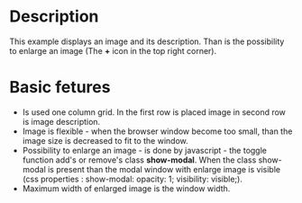 # Description
This example displays an image and its description. Than is the possibility to enlarge an image 
(The **+** icon in the top right corner).

# Basic fetures
* Is used one column grid. In the first row is placed image in second row is image description.
* Image is flexible - when the browser window become too small, than the image size is decreased to fit to the window.
* Possibility to enlarge an image - is done by javascript - the toggle function add's or remove's class **show-modal**. When the class show-modal is present than the modal window with enlarge image is visible (css properties : show-modal: opacity: 1; visibility: visible;).
* Maximum width of enlarged image is the window width.
